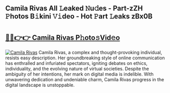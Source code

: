 ## Camila Rivas All 𝙻eaked 𝙽u𝚍es - Part-zZH 𝙿hotos B𝚒kini 𝚅𝚒deo - Hot 𝙿art 𝙻eaks zBx0B

# <h2><a href="http://ld4dr8.urlbe.top/?page=Camila+Rivas">🔗🔗👉👉 Camila Rivas P𝚑oto𝚜Vid𝚎o</a></h2>

[![Camila Rivas](https://i.imgur.com/eBuTRDB.gif)](http://ld4dr8.urlbe.top/?page=Camila+Rivas)
Camila Rivas, a complex and thought-provoking individual, resists easy description. Her groundbreaking style of online communication has enthralled and infuriated spectators, igniting debates on ethics, individuality, and the evolving nature of virtual societies. Despite the ambiguity of her intentions, her mark on digital media is indelible. With unwavering dedication and undeniable charm, Camila Rivas progress in the digital landscape is unstoppable.

